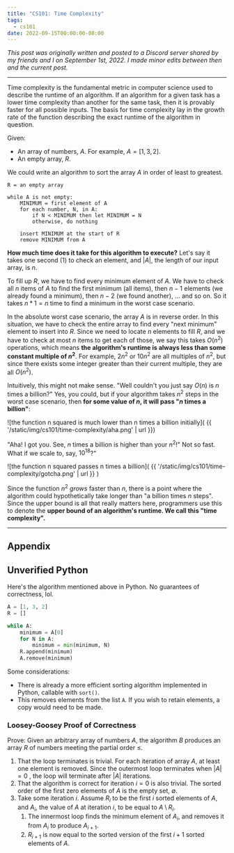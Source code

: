 ```yaml
---
title: "CS101: Time Complexity"
tags:
  - cs101
date: 2022-09-15T00:00:00-08:00
---
```


*This post was originally written and posted to a Discord server shared by my friends and I on September 1st, 2022. I made minor edits between then and the current post.*

***

Time complexity is the fundamental metric in computer science used to describe the runtime of an algorithm. If an algorithm for a given task has a lower time complexity than another for the same task, then it is provably faster for all possible inputs. The basis for time complexity lay in the growth rate of the function describing the exact runtime of the algorithm in question.

Given:
* An array of numbers, $A$. For example, $A = [ 1, 3, 2 ]$.
* An empty array, $R$.

We could write an algorithm to sort the array $A$ in order of least to greatest.

```
R = an empty array

while A is not empty:
	MINIMUM = first element of A
	for each number, N, in A:
		if N < MINIMUM then let MINIMUM = N
		otherwise, do nothing

	insert MINIMUM at the start of R
	remove MINIMUM from A
```

**How much time does it take for this algorithm to execute?** Let's say it takes one second ($1$) to check an element, and $|A|$, the length of our input array, is $n$.

To fill up $R$, we have to find every minimum element of $A$. We have to check all $n$ items of $A$ to find the first minimum (all items), then $n-1$ elements (we already found a minimum), then $n-2$ (we found another), ... and so on. So it takes $n * 1 = n$ time to find a minimum in the worst case scenario.

In the absolute worst case scenario, the array $A$ is in reverse order. In this situation, we have to check the entire array to find every "next minimum" element to insert into $R$. Since we need to locate $n$ elements to fill $R$, and we have to check at most $n$ items to get each of those, we say this takes $O(n^2)$ operations, which means __the algorithm's runtime is always less than some constant multiple of $n^2$__. For example, $2n^2$ or $10n^2$ are all multiples of $n^2$, but since there exists some integer greater than their current multiple, they are all $O(n^2)$.

Intuitively, this might not make sense. "Well couldn't you just say $O(n)$ is $n$ times a billion?" Yes, you could, but if your algorithm takes $n^2$ steps in the worst case scenario, then **for some value of $n$, it will pass "$n$ times a billion"**:

![the function n squared is much lower than n times a billion initially]( {{ '/static/img/cs101/time-complexity/aha.png' | url }})

"Aha! I got you. See, $n$ times a billion is higher than your $n^2$!" Not so fast. What if we scale to, say, $10^{18}$?"

![the function n squared passes n times a billion]( {{ '/static/img/cs101/time-complexity/gotcha.png' | url }} )

Since the function $n^2$ *grows* faster than $n$, there is a point where the algorithm could hypothetically take longer than "a billion times $n$ steps". Since the upper bound is all that really matters here, programmers use this to denote the __upper bound of an algorithm's runtime. We call this "time complexity".__

***

## Appendix

## Unverified Python

Here's the algorithm mentioned above in Python. No guarantees of correctness, lol.

```python
A = [1, 3, 2]
R = []

while A:
	minimum = A[0]
	for N in A:
		minimum = min(minimum, N)
	R.append(minimum)
	A.remove(minimum)
```

Some considerations:
* There is already a more efficient sorting algorithm implemented in Python, callable with `sort()`.
* This removes elements from the list `A`. If you wish to retain elements, a copy would need to be made.

### Loosey-Goosey Proof of Correctness

Prove: Given an arbitrary array of numbers $A$, the algorithm $B$ produces an array $R$ of numbers meeting the partial order $\leq$.

1. That the loop terminates is trivial. For each iteration of array $A$, at least one element is removed. Since the outermost loop terminates when $|A| = 0$ , the loop will terminate after $|A|$ iterations.
2. That the algorithm is correct for iteration $i =0$ is also trivial. The sorted order of the first zero elements of $A$ is the empty set, $\emptyset$.
3. Take some iteration $i$. Assume $R_i$ to be the first $i$ sorted elements of $A$, and $A_i$, the value of $A$ at iteration $i$, to be equal to $A \setminus R_i$.
	1. The innermost loop finds the minimum element of $A_i$, and removes it from $A_i$ to produce $A_{i+1}$.
	2. $R_{i+1}$ is now equal to the sorted version of the first $i+1$ sorted elements of $A$.
